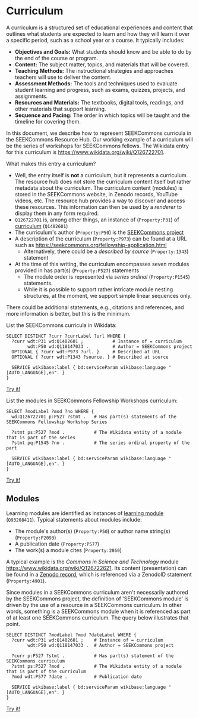 # Curriculum

A curriculum is a structured set of educational experiences and content that outlines what students are expected to learn and how they will learn it over a specific period, such as a school year or a course. It typically includes:

- **Objectives and Goals:** What students should know and be able to do by the end of the course or program.
- **Content:** The subject matter, topics, and materials that will be covered.
- **Teaching Methods:** The instructional strategies and approaches teachers will use to deliver the content.
- **Assessment Methods:** The tools and techniques used to evaluate student learning and progress, such as exams, quizzes, projects, and assignments.
- **Resources and Materials:** The textbooks, digital tools, readings, and other materials that support learning.
- **Sequence and Pacing:** The order in which topics will be taught and the timeline for covering them.

In this document, we describe how to represent SEEKCommons curricula in the SEEKCommons Resource Hub. Our working example of a curriculum will be the series of workshops for SEEKCommons fellows. The Wikidata entry for this curriculum is https://www.wikidata.org/wiki/Q126722701.

What makes this entry a curriculum?

- Well, the entry itself is **not** a curriculum, but it represents a curriculum. The resource hub does not store the curriculum content itself but rather metadata about the curriculum. The curriculum content (modules) is stored in the SEEKCommons website, in Zenodo records, YouTube videos, etc. The resource hub provides a way to discover and access these resources. This information can then be used by a *renderer* to display them in any form required.
- `Q126722701` is, among other things, an instance of (`Property:P31`) of [curriculum](https://www.wikidata.org/wiki/Q1402601) (`Q1402601`)
- The curriculum's author (`Property:P50`) is the [SEEKCommons project](https://www.wikidata.org/wiki/Q118147033)
- A description of the curriculum (`Property:P973`) can be found at a URL such as https://seekcommons.org/fellowship-application.html
  - Alternatively, there could be a *described by source* (`Property:1343`) statement
- At the time of this writing, the curriculum encompasses seven modules provided in has part(s) (`Property:P527`) statements
  - The module order is represented via *series ordinal* (`Property:P1545`) statements.
  - While it is possible to support rather intricate module nesting structures, at the moment, we support simple linear sequences only.

There could be additional statements, e.g., citations and references, and more information is better, but this is the minimum.

List the SEEKCommons curricula in Wikidata:

```sparql
SELECT DISTINCT ?curr ?currLabel ?url WHERE {
  ?curr wdt:P31 wd:Q1402601 ;           # Instance of = curriculum
        wdt:P50 wd:Q118147033 .         # Author = SEEKCommons project
  OPTIONAL { ?curr wdt:P973 ?url. }     # Described at URL
  OPTIONAL { ?curr wdt:P1343 ?source. } # Described at source 
  
  SERVICE wikibase:label { bd:serviceParam wikibase:language "[AUTO_LANGUAGE],en". }
}
```
[Try it!](https://query.wikidata.org/#SELECT%20DISTINCT%20%3Fcurr%20%3FcurrLabel%20%3Furl%20%3Fsource%20WHERE%20%7B%0A%20%20%3Fcurr%20wdt%3AP31%20wd%3AQ1402601%20%3B%20%20%20%20%20%20%20%20%20%20%20%23%20Instance%20of%20%3D%20curriculum%0A%20%20%20%20%20%20%20%20wdt%3AP50%20wd%3AQ118147033%20.%20%20%20%20%20%20%20%20%20%23%20Author%20%3D%20SEEKCommons%20project%0A%20%20OPTIONAL%20%7B%20%3Fcurr%20wdt%3AP973%20%3Furl.%20%7D%20%20%20%20%20%23%20Described%20at%20URL%0A%20%20OPTIONAL%20%7B%20%3Fcurr%20wdt%3AP1343%20%3Fsource.%20%7D%20%23%20Described%20at%20source%20%0A%20%20%0A%20%20SERVICE%20wikibase%3Alabel%20%7B%20bd%3AserviceParam%20wikibase%3Alanguage%20%22%5BAUTO_LANGUAGE%5D%2Cen%22.%20%7D%0A%7D)

List the modules in SEEKCommons Fellowship Workshops curriculum:

```sparql
SELECT ?modLabel ?mod ?no WHERE {
  wd:Q126722701 p:P527 ?stmt .   # Has part(s) statements of the SEEKCommons Fellowship Workshop Series
  
  ?stmt ps:P527 ?mod .           # The Wikidata entity of a module that is part of the series
  ?stmt pq:P1545 ?no .           # The series ordinal property of the part
  
  SERVICE wikibase:label { bd:serviceParam wikibase:language "[AUTO_LANGUAGE],en". }
}
```
[Try it!](https://query.wikidata.org/#SELECT%20%3FmodLabel%20%3Fmod%20%3Fno%20WHERE%20%7B%0A%20%20wd%3AQ126722701%20p%3AP527%20%3Fstmt%20.%20%20%20%23%20Has%20part%28s%29%20statements%20of%20the%20SEEKCommons%20Fellowship%20Workshop%20Series%0A%20%20%0A%20%20%3Fstmt%20ps%3AP527%20%3Fmod%20.%20%20%20%20%20%20%20%20%20%20%20%23%20The%20Wikidata%20entity%20of%20a%20module%20that%20is%20part%20of%20the%20series%0A%20%20%3Fstmt%20pq%3AP1545%20%3Fno%20.%20%20%20%20%20%20%20%20%20%20%20%23%20The%20series%20ordinal%20property%20of%20the%20part%0A%20%20%0A%20%20SERVICE%20wikibase%3Alabel%20%7B%20bd%3AserviceParam%20wikibase%3Alanguage%20%22%5BAUTO_LANGUAGE%5D%2Cen%22.%20%7D%0A%7D%0A)

## Modules

Learning modules are identified as instances of [learning module](https://www.wikidata.org/wiki/Q93208411) (`Q93208411`). Typical statements about modules include:

- The module's author(s) (`Property:P50`) or author name string(s) (`Property:P2093`)
- A publication date (`Property:P577`)
- The work(s) a module cites (`Property:2860`)

A typical example is the *Commons in Science and Technology* module https://www.wikidata.org/wiki/Q126722621. Its content (presentation) can be found in a [Zenodo record](https://zenodo.org/record/12162246), which is referenced via a ZenodoID statement (`Property:4901`).

Since modules in a SEEKCommons curriculum aren't necessarily authored by the SEEKCommons project, the definition of 'SEEKCommons module' is driven by the use of a resource in a SEEKCommons curriculum. In other words,
something is a SEEKCommons module when it is referenced as part of at least one SEEKCommons curriculum. The query below illustrates that point.

```sparql
SELECT DISTINCT ?modLabel ?mod ?dateLabel WHERE {
  ?curr wdt:P31 wd:Q1402601 ;    # Instance of = curriculum
        wdt:P50 wd:Q118147033 .  # Author = SEEKCommons project
  
  ?curr p:P527 ?stmt .           # Has part(s) statement of the SEEKCommons curriculum
  ?stmt ps:P527 ?mod .           # The Wikidata entity of a module that is part of the curriculum
  ?mod wdt:P577 ?date .          # Publication date
  
  SERVICE wikibase:label { bd:serviceParam wikibase:language "[AUTO_LANGUAGE],en". }
}
```
[Try it!](https://query.wikidata.org/#SELECT%20DISTINCT%20%3FmodLabel%20%3Fmod%20%3FdateLabel%20WHERE%20%7B%0A%20%20%3Fcurr%20wdt%3AP31%20wd%3AQ1402601%20%3B%20%20%20%20%23%20Instance%20of%20%3D%20curriculum%0A%20%20%20%20%20%20%20%20wdt%3AP50%20wd%3AQ118147033%20.%20%20%23%20Author%20%3D%20SEEKCommons%20project%0A%20%20%0A%20%20%3Fcurr%20p%3AP527%20%3Fstmt%20.%20%20%20%20%20%20%20%20%20%20%20%23%20Has%20part%28s%29%20statement%20of%20the%20SEEKCommons%20curriculum%0A%20%20%3Fstmt%20ps%3AP527%20%3Fmod%20.%20%20%20%20%20%20%20%20%20%20%20%23%20The%20Wikidata%20entity%20of%20a%20module%20that%20is%20part%20of%20the%20curriculum%0A%20%20%3Fmod%20wdt%3AP577%20%3Fdate%20.%20%20%20%20%20%20%20%20%20%20%23%20Publication%20date%0A%20%20%0A%20%20SERVICE%20wikibase%3Alabel%20%7B%20bd%3AserviceParam%20wikibase%3Alanguage%20%22%5BAUTO_LANGUAGE%5D%2Cen%22.%20%7D%0A%7D%0A)
